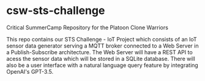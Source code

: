 # csw-sts-challenge
Critical SummerCamp
Repository for the Platoon Clone Warriors

This repo contains our STS Challenge - IoT Project which consists of an IoT sensor data generator
serving a MQTT broker connected to a Web Server in a Publish-Subscribe architecture. The Web Server
will have a REST API to acess the sensor data which will be stored in a SQLite database. There will
also be a user interface with a natural language query feature by integrating OpenAI's GPT-3.5.
